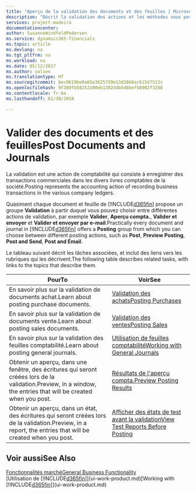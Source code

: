 ```yaml
---
title: "Aperçu de la validation des documents et des feuilles | Microsoft Docs"
description: "Décrit la validation des actions et les méthodes vous permettant de valider des documents et des feuilles."
services: project-madeira
documentationcenter: 
author: SusanneWindfeldPedersen
ms.service: dynamics365-financials
ms.topic: article
ms.devlang: na
ms.tgt_pltfrm: na
ms.workload: na
ms.date: 05/12/2017
ms.author: solsen
ms.translationtype: HT
ms.sourcegitcommit: bec0619be0a65e3625759e13d2866ac615d7513c
ms.openlocfilehash: 9f389fb58252100eb1302d4b546bef58902f3208
ms.contentlocale: fr-be
ms.lasthandoff: 01/30/2018

---
```

# <a name="post-documents-and-journals"></a><span data-ttu-id="93ac9-103">Valider des documents et des feuilles</span><span class="sxs-lookup"><span data-stu-id="93ac9-103">Post Documents and Journals</span></span>
<span data-ttu-id="93ac9-104">La validation est une action de comptabilité qui consiste à enregistrer des transactions commerciales dans les divers livres comptables de la société.</span><span class="sxs-lookup"><span data-stu-id="93ac9-104">Posting represents the accounting action of recording business transactions in the various company ledgers.</span></span>

<span data-ttu-id="93ac9-105">Quasiment chaque document et feuille de [!INCLUDE[d365fin](includes/d365fin_md.md)] propose un groupe **Validation** à partir duquel vous pouvez choisir entre différentes actions de validation, par exemple **Valider**, **Aperçu compta.**, **Valider et envoyer** et **Valider et envoyer par e-mail**.</span><span class="sxs-lookup"><span data-stu-id="93ac9-105">Practically every document and journal in [!INCLUDE[d365fin](includes/d365fin_md.md)] offers a **Posting** group from which you can choose between different posting actions, such as **Post**, **Preview Posting**, **Post and Send**, **Post and Email**.</span></span>

<span data-ttu-id="93ac9-106">Le tableau suivant décrit les tâches associées, et inclut des liens vers les rubriques qui les décrivent.</span><span class="sxs-lookup"><span data-stu-id="93ac9-106">The following table describes related tasks, with links to the topics that describe them.</span></span>

| <span data-ttu-id="93ac9-107">Pour</span><span class="sxs-lookup"><span data-stu-id="93ac9-107">To</span></span> | <span data-ttu-id="93ac9-108">Voir</span><span class="sxs-lookup"><span data-stu-id="93ac9-108">See</span></span> |
| --- | --- |
| <span data-ttu-id="93ac9-109">En savoir plus sur la validation de documents achat.</span><span class="sxs-lookup"><span data-stu-id="93ac9-109">Learn about posting purchase documents.</span></span> |[<span data-ttu-id="93ac9-110">Validation des achats</span><span class="sxs-lookup"><span data-stu-id="93ac9-110">Posting Purchases</span></span>](ui-post-purchases.md) |
| <span data-ttu-id="93ac9-111">En savoir plus sur la validation de documents vente.</span><span class="sxs-lookup"><span data-stu-id="93ac9-111">Learn about posting sales documents.</span></span> |[<span data-ttu-id="93ac9-112">Validation des ventes</span><span class="sxs-lookup"><span data-stu-id="93ac9-112">Posting Sales</span></span>](ui-post-sales.md) |
| <span data-ttu-id="93ac9-113">En savoir plus sur la validation des feuilles comptabilité.</span><span class="sxs-lookup"><span data-stu-id="93ac9-113">Learn about posting general journals.</span></span> |[<span data-ttu-id="93ac9-114">Utilisation de feuilles comptabilité</span><span class="sxs-lookup"><span data-stu-id="93ac9-114">Working with General Journals</span></span>](ui-work-general-journals.md) |
| <span data-ttu-id="93ac9-115">Obtenir un aperçu, dans une fenêtre, des écritures qui seront créées lors de la validation.</span><span class="sxs-lookup"><span data-stu-id="93ac9-115">Preview, in a window, the entries that will be created when you post.</span></span> |[<span data-ttu-id="93ac9-116">Résultats de l'aperçu compta.</span><span class="sxs-lookup"><span data-stu-id="93ac9-116">Preview Posting Results</span></span>](ui-how-preview-post-results.md) |
| <span data-ttu-id="93ac9-117">Obtenir un aperçu, dans un état, des écritures qui seront créées lors de la validation.</span><span class="sxs-lookup"><span data-stu-id="93ac9-117">Preview, in a report, the entries that will be created when you post.</span></span> |[<span data-ttu-id="93ac9-118">Afficher des états de test avant la validation</span><span class="sxs-lookup"><span data-stu-id="93ac9-118">View Test Reports Before Posting</span></span>](ui-how-view-test-reports-posting.md) |

## <a name="see-also"></a><span data-ttu-id="93ac9-119">Voir aussi</span><span class="sxs-lookup"><span data-stu-id="93ac9-119">See Also</span></span>
[<span data-ttu-id="93ac9-120">Fonctionnalités marché</span><span class="sxs-lookup"><span data-stu-id="93ac9-120">General Business Functionality</span></span>](ui-across-business-areas.md)  
<span data-ttu-id="93ac9-121">[Utilisation de [!INCLUDE[d365fin](includes/d365fin_md.md)]](ui-work-product.md)</span><span class="sxs-lookup"><span data-stu-id="93ac9-121">[Working with [!INCLUDE[d365fin](includes/d365fin_md.md)]](ui-work-product.md)</span></span>


